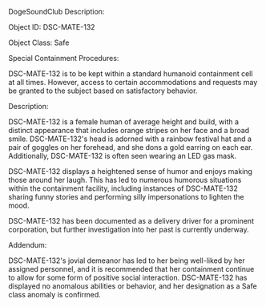 DogeSoundClub Description:

Object ID: DSC-MATE-132

Object Class: Safe

Special Containment Procedures:

DSC-MATE-132 is to be kept within a standard humanoid containment cell at all times. However, access to certain accommodations and requests may be granted to the subject based on satisfactory behavior.

Description:

DSC-MATE-132 is a female human of average height and build, with a distinct appearance that includes orange stripes on her face and a broad smile. DSC-MATE-132's head is adorned with a rainbow festival hat and a pair of goggles on her forehead, and she dons a gold earring on each ear. Additionally, DSC-MATE-132 is often seen wearing an LED gas mask.

DSC-MATE-132 displays a heightened sense of humor and enjoys making those around her laugh. This has led to numerous humorous situations within the containment facility, including instances of DSC-MATE-132 sharing funny stories and performing silly impersonations to lighten the mood.

DSC-MATE-132 has been documented as a delivery driver for a prominent corporation, but further investigation into her past is currently underway.

Addendum:

DSC-MATE-132's jovial demeanor has led to her being well-liked by her assigned personnel, and it is recommended that her containment continue to allow for some form of positive social interaction. DSC-MATE-132 has displayed no anomalous abilities or behavior, and her designation as a Safe class anomaly is confirmed.